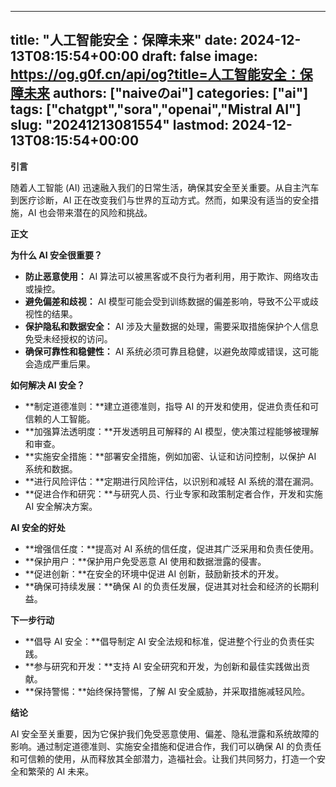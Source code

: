 
---
title: "人工智能安全：保障未来"
date: 2024-12-13T08:15:54+00:00
draft: false
image: https://og.g0f.cn/api/og?title=人工智能安全：保障未来
authors: ["naiveのai"]
categories: ["ai"]
tags: ["chatgpt","sora","openai","Mistral AI"]
slug: "20241213081554"
lastmod: 2024-12-13T08:15:54+00:00
---
**引言**

随着人工智能 (AI) 迅速融入我们的日常生活，确保其安全至关重要。从自主汽车到医疗诊断，AI 正在改变我们与世界的互动方式。然而，如果没有适当的安全措施，AI 也会带来潜在的风险和挑战。

**正文**

**为什么 AI 安全很重要？**

* **防止恶意使用：** AI 算法可以被黑客或不良行为者利用，用于欺诈、网络攻击或操控。
* **避免偏差和歧视：** AI 模型可能会受到训练数据的偏差影响，导致不公平或歧视性的结果。
* **保护隐私和数据安全：** AI 涉及大量数据的处理，需要采取措施保护个人信息免受未经授权的访问。
* **确保可靠性和稳健性：** AI 系统必须可靠且稳健，以避免故障或错误，这可能会造成严重后果。

**如何解决 AI 安全？**

* **制定道德准则：**建立道德准则，指导 AI 的开发和使用，促进负责任和可信赖的人工智能。
* **加强算法透明度：**开发透明且可解释的 AI 模型，使决策过程能够被理解和审查。
* **实施安全措施：**部署安全措施，例如加密、认证和访问控制，以保护 AI 系统和数据。
* **进行风险评估：**定期进行风险评估，以识别和减轻 AI 系统的潜在漏洞。
* **促进合作和研究：**与研究人员、行业专家和政策制定者合作，开发和实施 AI 安全解决方案。

**AI 安全的好处**

* **增强信任度：**提高对 AI 系统的信任度，促进其广泛采用和负责任使用。
* **保护用户：**保护用户免受恶意 AI 使用和数据泄露的侵害。
* **促进创新：**在安全的环境中促进 AI 创新，鼓励新技术的开发。
* **确保可持续发展：**确保 AI 的负责任发展，促进其对社会和经济的长期利益。

**下一步行动**

* **倡导 AI 安全：**倡导制定 AI 安全法规和标准，促进整个行业的负责任实践。
* **参与研究和开发：**支持 AI 安全研究和开发，为创新和最佳实践做出贡献。
* **保持警惕：**始终保持警惕，了解 AI 安全威胁，并采取措施减轻风险。

**结论**

AI 安全至关重要，因为它保护我们免受恶意使用、偏差、隐私泄露和系统故障的影响。通过制定道德准则、实施安全措施和促进合作，我们可以确保 AI 的负责任和可信赖的使用，从而释放其全部潜力，造福社会。让我们共同努力，打造一个安全和繁荣的 AI 未来。